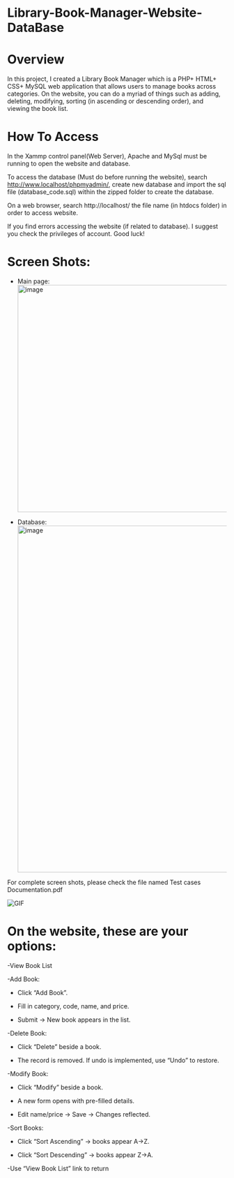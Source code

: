 # Library-Book-Manager-Website-DataBase

# Overview 

In this project, I created a Library Book Manager which is a PHP+ HTML+ CSS+ MySQL web application that allows users to manage books across categories. On the website, you can do a myriad of things such as adding, deleting, modifying, sorting (in ascending or descending order), and viewing the book list.


# How To Access

In the Xammp control panel(Web Server), Apache and MySql must be running to open the website and database. 


To access the database (Must do before running the website), search http://www.localhost/phpmyadmin/, create new database and import the sql file (database_code.sql) within the zipped folder to create the database.

On a web browser, search http://localhost/ the file name (in htdocs folder) in order to access website. 
 

If you find errors accessing the website (if related to database). I suggest you check the privileges of account. Good luck!

# Screen Shots:
- Main page:
  <img width="970" height="521" alt="image" src="https://github.com/user-attachments/assets/07a4e9e4-06ec-46f1-8eae-c1c1b389dc64" />

- Database:
  <img width="1440" height="795" alt="image" src="https://github.com/user-attachments/assets/b51fb66a-2981-4ac7-b297-6906dcc16d6f" />

For complete screen shots, please check the file named Test cases Documentation.pdf

![GIF](https://github.com/user-attachments/assets/4dbd288d-3737-4b98-bed8-a4e4232bc1d1)


# On the website, these are your options: 

-View Book List 

-Add Book: 

 - Click “Add Book”. 
 
 - Fill in category, code, name, and price. 
 
 - Submit → New book appears in the list. 


-Delete Book: 

 - Click “Delete” beside a book. 
 
 - The record is removed. If undo is implemented, use “Undo” to restore. 


-Modify Book: 

 - Click “Modify” beside a book. 
 
 - A new form opens with pre-filled details. 
 
 - Edit name/price → Save → Changes reflected. 
 

-Sort Books: 

 - Click “Sort Ascending” → books appear A→Z. 
 
 - Click “Sort Descending” → books appear Z→A. 

-Use “View Book List” link to return 

